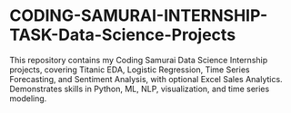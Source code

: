 # CODING-SAMURAI-INTERNSHIP-TASK-Data-Science-Projects
This repository contains my Coding Samurai Data Science Internship projects, covering Titanic EDA, Logistic Regression, Time Series Forecasting, and Sentiment Analysis, with optional Excel Sales Analytics. Demonstrates skills in Python, ML, NLP, visualization, and time series modeling.
